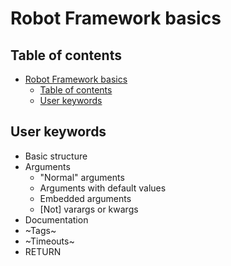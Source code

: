 # Robot Framework basics

## Table of contents
- [Robot Framework basics](#robot-framework-basics)
  - [Table of contents](#table-of-contents)
  - [User keywords](#user-keywords)

## User keywords

- Basic structure
- Arguments
  - "Normal" arguments
  - Arguments with default values
  - Embedded arguments
  - [Not] varargs or kwargs
- Documentation
- ~Tags~
- ~Timeouts~
- RETURN
